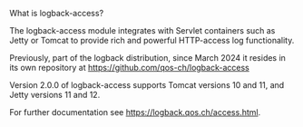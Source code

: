 
What is logback-access?

The logback-access module integrates with Servlet containers such as Jetty or Tomcat to provide rich and powerful HTTP-access log functionality. 

Previously, part of the logback distribution, since March 2024 it resides in its own repository at https://github.com/qos-ch/logback-access

Version 2.0.0 of logback-access supports Tomcat versions 10 and 11, and Jetty versions 11 and 12.

For further documentation see https://logback.qos.ch/access.html.
